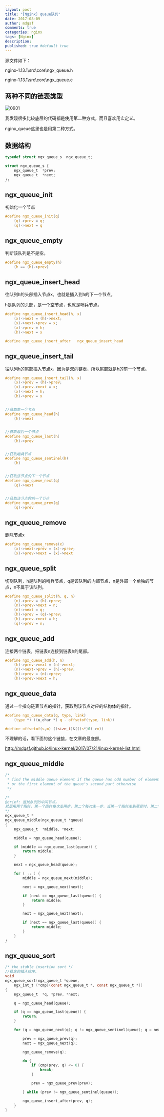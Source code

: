 ```yaml
---
layout: post
title: "[Nginx] queue队列"
date: 2017-08-09
author: mdgsf
comments: true
categories: nginx
tags: [Nginx]
description:
published: true #default true
---
```


源文件如下：

nginx-1.13.1\src\core\ngx_queue.h

nginx-1.13.1\src\core\ngx_queue.c


## 两种不同的链表类型

<img src="{{ site.url }}/images/2017/08/0901.png" alt="0901" />

我发现很多比较底层的代码都是使用第二种方式，而且喜欢用宏定义。

nginx_queue这里也是用第二种方式。

## 数据结构

```c
typedef struct ngx_queue_s  ngx_queue_t;

struct ngx_queue_s {
    ngx_queue_t  *prev;
    ngx_queue_t  *next;
};
```

## ngx_queue_init

初始化一个节点

```c
#define ngx_queue_init(q)                                                     \
    (q)->prev = q;                                                            \
    (q)->next = q
```

## ngx_queue_empty

判断该队列是不是空。

```c
#define ngx_queue_empty(h)                                                    \
    (h == (h)->prev)
```


## ngx_queue_insert_head

往队列h的头部插入节点x，也就是插入到h的下一个节点。

h是队列的头部，是一个空节点，也就是哨兵节点。

```c
#define ngx_queue_insert_head(h, x)                                           \
    (x)->next = (h)->next;                                                    \
    (x)->next->prev = x;                                                      \
    (x)->prev = h;                                                            \
    (h)->next = x

#define ngx_queue_insert_after   ngx_queue_insert_head
```


## ngx_queue_insert_tail

往队列h的尾部插入节点x，因为是双向链表，所以尾部就是h的前一个节点。

```c
#define ngx_queue_insert_tail(h, x)                                           \
    (x)->prev = (h)->prev;                                                    \
    (x)->prev->next = x;                                                      \
    (x)->next = h;                                                            \
    (h)->prev = x
```

## 

```c
//获取第一个节点
#define ngx_queue_head(h)                                                     \
    (h)->next


//获取最后一个节点
#define ngx_queue_last(h)                                                     \
    (h)->prev


//获取哨兵节点
#define ngx_queue_sentinel(h)                                                 \
    (h)


//获取该节点的下一个节点
#define ngx_queue_next(q)                                                     \
    (q)->next


//获取该节点的前一个节点
#define ngx_queue_prev(q)                                                     \
    (q)->prev
```


## ngx_queue_remove

删除节点x

```c
#define ngx_queue_remove(x)                                                   \
    (x)->next->prev = (x)->prev;                                              \
    (x)->prev->next = (x)->next
```


## ngx_queue_split

切割队列，h是队列的哨兵节点，q是该队列的内部节点，n是外部一个单独的节点，n不属于该队列。

```c
#define ngx_queue_split(h, q, n)                                              \
    (n)->prev = (h)->prev;                                                    \
    (n)->prev->next = n;                                                      \
    (n)->next = q;                                                            \
    (h)->prev = (q)->prev;                                                    \
    (h)->prev->next = h;                                                      \
    (q)->prev = n;
```


## ngx_queue_add

连接两个链表，把链表n连接到链表h的尾部。

```c
#define ngx_queue_add(h, n)                                                   \
    (h)->prev->next = (n)->next;                                              \
    (n)->next->prev = (h)->prev;                                              \
    (h)->prev = (n)->prev;                                                    \
    (h)->prev->next = h;
```


## ngx_queue_data

通过一个指向链表节点的指针，获取到该节点对应的结构体的指针。

```c
#define ngx_queue_data(q, type, link)                                         \
    (type *) ((u_char *) q - offsetof(type, link))

#define offsetof(s,m) ((size_t)&(((s*)0)->m))
```

不理解的话，看下面的这个链接，在文章的最底部。

<a href="http://mdgsf.github.io/linux-kernel/2017/07/21/linux-kernel-list.html" target="_blank">http://mdgsf.github.io/linux-kernel/2017/07/21/linux-kernel-list.html</a>


## ngx_queue_middle

```c
/*
 * find the middle queue element if the queue has odd number of elements
 * or the first element of the queue's second part otherwise
 */

/*
@brief: 查找队列的中间节点。
就是用两个指针，第一个指针每次走两步，第二个每次走一步，当第一个指针走到尾部时，第二个指针就是中间节点。
*/
ngx_queue_t *
ngx_queue_middle(ngx_queue_t *queue)
{
    ngx_queue_t  *middle, *next;

    middle = ngx_queue_head(queue);

    if (middle == ngx_queue_last(queue)) {
        return middle;
    }

    next = ngx_queue_head(queue);

    for ( ;; ) {
        middle = ngx_queue_next(middle);

        next = ngx_queue_next(next);

        if (next == ngx_queue_last(queue)) {
            return middle;
        }

        next = ngx_queue_next(next);

        if (next == ngx_queue_last(queue)) {
            return middle;
        }
    }
}
```



## ngx_queue_sort

```c
/* the stable insertion sort */
//稳定的插入排序。
void
ngx_queue_sort(ngx_queue_t *queue,
    ngx_int_t (*cmp)(const ngx_queue_t *, const ngx_queue_t *))
{
    ngx_queue_t  *q, *prev, *next;

    q = ngx_queue_head(queue);

    if (q == ngx_queue_last(queue)) {
        return;
    }

    for (q = ngx_queue_next(q); q != ngx_queue_sentinel(queue); q = next) {

        prev = ngx_queue_prev(q);
        next = ngx_queue_next(q);

        ngx_queue_remove(q);

        do {
            if (cmp(prev, q) <= 0) {
                break;
            }

            prev = ngx_queue_prev(prev);

        } while (prev != ngx_queue_sentinel(queue));

        ngx_queue_insert_after(prev, q);
    }
}
```





